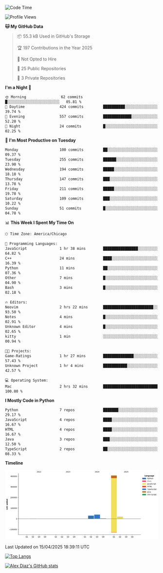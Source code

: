 <!--START_SECTION:waka-->
![Code Time](http://img.shields.io/badge/Code%20Time-50%20mins-blue)

![Profile Views](http://img.shields.io/badge/Profile%20Views-55-blue)

**🐱 My GitHub Data** 

> 📦 55.3 kB Used in GitHub's Storage 
 > 
> 🏆 197 Contributions in the Year 2025
 > 
> 🚫 Not Opted to Hire
 > 
> 📜 25 Public Repositories 
 > 
> 🔑 3 Private Repositories 
 > 
**I'm a Night 🦉** 

```text
🌞 Morning                62 commits          █░░░░░░░░░░░░░░░░░░░░░░░░   05.81 % 
🌆 Daytime                424 commits         ██████████░░░░░░░░░░░░░░░   39.74 % 
🌃 Evening                557 commits         █████████████░░░░░░░░░░░░   52.20 % 
🌙 Night                  24 commits          █░░░░░░░░░░░░░░░░░░░░░░░░   02.25 % 
```
📅 **I'm Most Productive on Tuesday** 

```text
Monday                   100 commits         ██░░░░░░░░░░░░░░░░░░░░░░░   09.37 % 
Tuesday                  255 commits         ██████░░░░░░░░░░░░░░░░░░░   23.90 % 
Wednesday                194 commits         █████░░░░░░░░░░░░░░░░░░░░   18.18 % 
Thursday                 147 commits         ███░░░░░░░░░░░░░░░░░░░░░░   13.78 % 
Friday                   211 commits         █████░░░░░░░░░░░░░░░░░░░░   19.78 % 
Saturday                 109 commits         ███░░░░░░░░░░░░░░░░░░░░░░   10.22 % 
Sunday                   51 commits          █░░░░░░░░░░░░░░░░░░░░░░░░   04.78 % 
```


📊 **This Week I Spent My Time On** 

```text
🕑︎ Time Zone: America/Chicago

💬 Programming Languages: 
JavaScript               1 hr 38 mins        ████████████████░░░░░░░░░   64.82 % 
C++                      24 mins             ████░░░░░░░░░░░░░░░░░░░░░   16.39 % 
Python                   11 mins             ██░░░░░░░░░░░░░░░░░░░░░░░   07.36 % 
Other                    7 mins              █░░░░░░░░░░░░░░░░░░░░░░░░   04.90 % 
Bash                     3 mins              █░░░░░░░░░░░░░░░░░░░░░░░░   02.18 % 

🔥 Editors: 
Neovim                   2 hrs 22 mins       ███████████████████████░░   93.50 % 
Notes                    4 mins              █░░░░░░░░░░░░░░░░░░░░░░░░   02.91 % 
Unknown Editor           4 mins              █░░░░░░░░░░░░░░░░░░░░░░░░   02.65 % 
kitty                    1 min               ░░░░░░░░░░░░░░░░░░░░░░░░░   00.94 % 

🐱‍💻 Projects: 
Game-Ratings             1 hr 27 mins        ██████████████░░░░░░░░░░░   57.43 % 
Unknown Project          1 hr 4 mins         ███████████░░░░░░░░░░░░░░   42.57 % 

💻 Operating System: 
Mac                      2 hrs 32 mins       █████████████████████████   100.00 % 
```

**I Mostly Code in Python** 

```text
Python                   7 repos             ███████░░░░░░░░░░░░░░░░░░   29.17 % 
JavaScript               4 repos             ████░░░░░░░░░░░░░░░░░░░░░   16.67 % 
HTML                     4 repos             ████░░░░░░░░░░░░░░░░░░░░░   16.67 % 
Java                     3 repos             ███░░░░░░░░░░░░░░░░░░░░░░   12.50 % 
TypeScript               2 repos             ██░░░░░░░░░░░░░░░░░░░░░░░   08.33 % 
```



**Timeline**

![Lines of Code chart](https://raw.githubusercontent.com/imloadinqqq/imloadinqqq/main/assets/bar_graph.png)


 Last Updated on 15/04/2025 18:39:11 UTC
<!--END_SECTION:waka-->

[![Top Langs](https://github-readme-stats.vercel.app/api/top-langs/?username=imloadinqqq)](https://github.com/anuraghazra/github-readme-stats)

[![Alex Diaz's GitHub stats](https://github-readme-stats.vercel.app/api?username=imloadinqqq&show_icons=true&theme=gradient)](https://github.com/anuraghazra/github-readme-stats)
